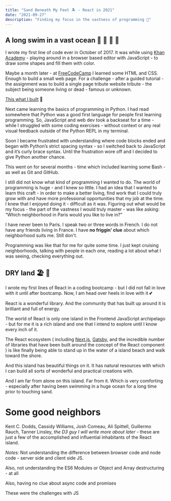 ```yaml
---
title: "Sand Beneath My Feet 🏝️ - React in 2021"
date: "2021-09-27"
description: "Finding my focus in the vastness of programming 🌠"
---
```


## A long swim in a vast ocean 🌊 🐚 🦈 🦑

I wrote my first line of code ever in October of 2017. It was while using [Khan Academy](https://www.khanacademy.org/) - playing around in a browser based editor with JavaScript - to draw some shapes and fill them with color.

Maybe a month later - at [FreeCodeCamp](https://www.freecodecamp.org/) I learned some HTML and CSS. Enough to build a small web page. For a challenge - after a guided tutorial - the assignment was to build a single page tribute website tribute - the subject being someone living or dead - famous or unknown.

[This what I built](https://papadavis47.github.io/my_sandbox/) 🤭

Next came learning the basics of programming in Python. I had read somewhere that Python was a good first language for people first learning programming. So, JavaScript and web dev took a backseat for a time - while I struggled with some coding exercises - without context or any real visual feedback outside of the Python REPL in my terminal.

Soon I became frustrated with understanding where code blocks ended and began with Python’s strict spacing syntax - so I switched back to JavaScript and it’s curly brace syntax. Until the frustration wore off and I decided to give Python another chance.

This went on for several months - time which included learning some Bash - as well as Git and GitHub.

I still did not know what kind of programming I wanted to do. The world of programming is huge - and I knew so little. I had an idea that I wanted to learn this craft - in order to make a better living, find work that I could truly grow with and have more professional opportunities that my job at the time. I knew that I enjoyed doing it - difficult as it was. Figuring out what would be my focus - the part of the vastness I would truly master - was like asking: “Which neighborhood in Paris would you like to live in?”

I have never been to Paris. I speak two or three words in French. I do not have any friends living in France. I have **no friggin' clue** about which neighborhood suits me. Still don't.

Programming was like that for me for quite some time. I just kept cruising neighborhoods, talking with people in each one, reading a lot about what I was seeing, checking everything out.

## DRY land 🏖 🙏

I wrote my first lines of React in a coding bootcamp - but I did not fall in love with it until after bootcamp.
Now, I am head over heels in love with it 💕

React is a wonderful library. And the community that has built up around it is brilliant and full of energy.

The world of React is only one island in the Frontend JavaScript archipelago - but for me it is a rich island and one that I intend to explore until I know every inch of it.

The React ecosystem ( including [Next.js](https://nextjs.org), [Gatsby](https://www.gatsbyjs.com/), and the incredible number of libraries that have been built around the concept of the React component ) is like finally being able to stand up in the water of a island beach and walk toward the shore.

And this island has beautiful things on it. It has natural resources with which I can build all sorts of wonderful and practical creations with.

And I am far from alone on this island. Far from it. Which is very comforting - especially after having been swimming in a huge ocean for a long time prior to touching sand.

# Some good neighbors

Kent C. Dodds, Cassidy Williams, Josh Comeau, Ali Spittell, Guillermo Rauch, Tanner Linsley, _the D3 guy I will write more about later_ - these are just a few of the accomplished and influential inhabitants of the React island.

_Notes:_
Not understanding the difference between browser code and node code - server side and client side JS.

Also, not understanding the ES6 Modules or Object and Array destructuring - at all

Also, having no clue about async code and promises

These were the challenges with JS
